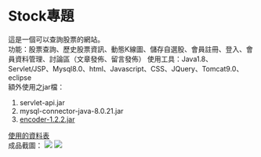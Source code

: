 # Stock專題
這是一個可以查詢股票的網站。  
功能：股票查詢、歷史股票資訊、動態K線圖、儲存自選股、會員註冊、登入、會員資料管理、討論區（文章發佈、留言發佈）
使用工具：Java1.8、Servlet/JSP、Mysql8.0、html、Javascript、CSS、JQuery、Tomcat9.0、eclipse  
額外使用之jar檔：
1. servlet-api.jar
2. mysql-connector-java-8.0.21.jar
3. [encoder-1.2.2.jar](https://github.com/OWASP/owasp-java-encoder/wiki)  

[使用的資料表](https://hackmd.io/@UlQmIJcSSeiBj1VqKqon6Q/ByrKLDtBP)  
成品截圖：
<img src="https://i.imgur.com/TNUy7xk.png" />
<img src="https://i.imgur.com/wzPX1Cg.png" />
